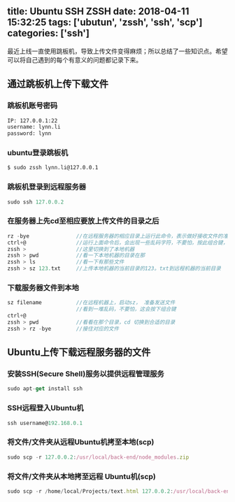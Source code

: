 title: Ubuntu SSH ZSSH
date: 2018-04-11 15:32:25
tags: ['ubutun', 'zssh', 'ssh', 'scp']
categories: ['ssh']
---
最近上线一直使用跳板机，导致上传文件变得麻烦；所以总结了一些知识点。希望可以将自己遇到的每个有意义的问题都记录下来。

## 通过跳板机上传下载文件

### 跳板机账号密码

``` bash
IP: 127.0.0.1:22
username: lynn.li
password: lynn
```

### ubuntu登录跳板机

``` bash
$ sudo zssh lynn.li@127.0.0.1
```

### 跳板机登录到远程服务器

```javascript
sudo ssh 127.0.0.2
```

### 在服务器上先cd至相应要放上传文件的目录之后

```javascript
rz -bye               //在远程服务器的相应目录上运行此命令，表示做好接收文件的准备
ctrl+@                //运行上面命令后，会出现一些乱码字符，不要怕，按此组合键，进入zssh
zssh >                //这里切换到了本地机器
zssh > pwd            //看一下本地机器的目录在那
zssh > ls             //看一下有那些文件
zssh > sz 123.txt     //上传本地机器的当前目录的123。txt到远程机器的当前目录
```

### 下载服务器文件到本地

```javascript
sz filename           //在远程机器上，启动sz， 准备发送文件
                      //看到一堆乱码，不要怕，这会按下组合键
ctrl+@
zssh > pwd            //看看在那个目录，cd 切换到合适的目录
zssh > rz -bye        //接住对应的文件
```


## Ubuntu上传下载远程服务器的文件

### 安装SSH(Secure Shell)服务以提供远程管理服务

```javascript
sudo apt-get install ssh
```

### SSH远程登入Ubuntu机

```javascript
ssh username@192.168.0.1
```

### 将文件/文件夹从远程Ubuntu机拷至本地(scp)

```javascript
sudo scp -r 127.0.0.2:/usr/local/back-end/node_modules.zip
```

### 将文件/文件夹从本地拷至远程 Ubuntu机(scp)

```javascript
sudo scp -r /home/local/Projects/text.html 127.0.0.2:/usr/local/back-end/
```

